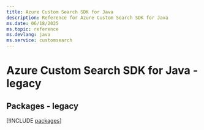 ```yaml
---
title: Azure Custom Search SDK for Java
description: Reference for Azure Custom Search SDK for Java
ms.date: 06/18/2025
ms.topic: reference
ms.devlang: java
ms.service: customsearch
---
```

# Azure Custom Search SDK for Java - legacy
## Packages - legacy
[!INCLUDE [packages](custom-search-index.md)]